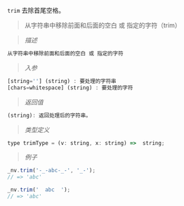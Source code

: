 `trim` 去除首尾空格。

> 从字符串中移除前面和后面的空白 或 指定的字符（trim）

> *描述*

```javascript
从字符串中移除前面和后面的空白 或 指定的字符 
```

> *入参*

```javascript
[string=''] (string) : 要处理的字符串
[chars=whitespace] (string) : 要处理的字符
```

> *返回值*

```javascript
(string): 返回处理后的字符串。
```

> *类型定义*

```javascript
type trimType = (v: string, x: string) =>  string;
```

> *例子*

```javascript
_nv.trim('-_-abc-_-', '_-');
// => 'abc'
```
```javascript
_nv.trim('  abc  ');
// => 'abc'
```

